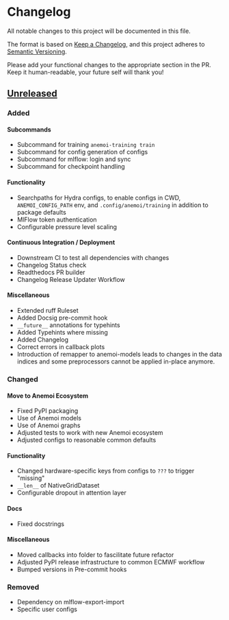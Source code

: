 # Changelog

All notable changes to this project will be documented in this file.

The format is based on [Keep a Changelog](https://keepachangelog.com/en/1.1.0/),
and this project adheres to [Semantic Versioning](https://semver.org/spec/v2.0.0.html).

Please add your functional changes to the appropriate section in the PR.
Keep it human-readable, your future self will thank you!

## [Unreleased]

### Added

#### Subcommands
 - Subcommand for training `anemoi-training train`
 - Subcommand for config generation of configs
 - Subcommand for mlflow: login and sync
 - Subcommand for checkpoint handling

#### Functionality
 - Searchpaths for Hydra configs, to enable configs in CWD, `ANEMOI_CONFIG_PATH` env, and `.config/anemoi/training` in addition to package defaults
 - MlFlow token authentication
 - Configurable pressure level scaling

#### Continuous Integration / Deployment
 - Downstream CI to test all dependencies with changes
 - Changelog Status check
 - Readthedocs PR builder
 - Changelog Release Updater Workflow

#### Miscellaneous
 - Extended ruff Ruleset
 - Added Docsig pre-commit hook
 - `__future__` annotations for typehints
 - Added Typehints where missing
 - Added Changelog
 - Correct errors in callback plots
 - Introduction of remapper to anemoi-models leads to changes in the data indices and some preprocessors cannot be applied in-place anymore.

### Changed

#### Move to Anemoi Ecosystem
 - Fixed PyPI packaging
 - Use of Anemoi models
 - Use of Anemoi graphs
 - Adjusted tests to work with new Anemoi ecosystem
 - Adjusted configs to reasonable common defaults

#### Functionality
 - Changed hardware-specific keys from configs to `???` to trigger "missing"
 - `__len__` of NativeGridDataset
 - Configurable dropout in attention layer

#### Docs
 - Fixed docstrings

#### Miscellaneous
 - Moved callbacks into folder to fascilitate future refactor
 - Adjusted PyPI release infrastructure to common ECMWF workflow
 - Bumped versions in Pre-commit hooks

### Removed
 - Dependency on mlflow-export-import
 - Specific user configs

<!-- Add Git Diffs for Links above -->

[unreleased]: https://github.com/ecmwf/anemoi-training/compare/x.x.x...HEAD
